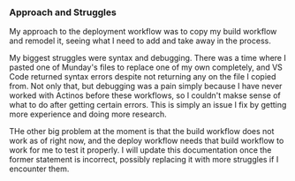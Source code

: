 ### Approach and Struggles
My approach to the deployment workflow was to copy my build workflow and remodel it, seeing what I need to add and take away in the process.

My biggest struggles were syntax and debugging. There was a time where I pasted one of Munday's files to replace one of my own completely, and VS Code returned syntax errors despite not returning any on the file I copied from. Not only that, but debugging was a pain simply because I have never worked with Actinos before these workflows, so I couldn't makse sense of what to do after getting certain errors. This is simply an issue I fix by getting more experience and doing more research.

THe other big problem at the moment is that the build workflow does not work as of right now, and the deploy workflow needs that build workflow to work for me to test it properly. I will update this documentation once the former statement is incorrect, possibly replacing it with more struggles if I encounter them.
